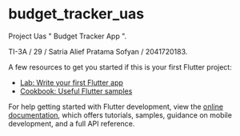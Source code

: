 # budget_tracker_uas

Project Uas " Budget Tracker App ".

TI-3A / 29 / Satria Alief Pratama Sofyan / 2041720183.



A few resources to get you started if this is your first Flutter project:

- [Lab: Write your first Flutter app](https://docs.flutter.dev/get-started/codelab)
- [Cookbook: Useful Flutter samples](https://docs.flutter.dev/cookbook)

For help getting started with Flutter development, view the
[online documentation](https://docs.flutter.dev/), which offers tutorials,
samples, guidance on mobile development, and a full API reference.
